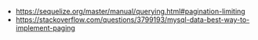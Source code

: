 - https://sequelize.org/master/manual/querying.html#pagination-limiting
- https://stackoverflow.com/questions/3799193/mysql-data-best-way-to-implement-paging
